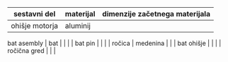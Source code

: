 | sestavni del      | materijal | dimenzije začetnega materijala |
|-------------------|-----------|--------------------------------|
| ohišje motorja    | aluminij  |                                |
bat asembly
| bat               |           |                                |
| bat pin           |           |                                |
| ročica            | medenina  |                                |
| bat ohišje        |           |                                |
| ročična gred      |           |                                |
